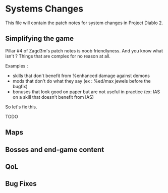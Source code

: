 # Systems Changes

This file will contain the patch notes for system changes in Project Diablo 2.

## Simplifying the game

Pillar #4 of Zagd3m's patch notes is noob friendlyness. And you know what isn't ? Things that are complex for no reason at all.

Examples :

- skills that don't benefit from %enhanced damage against demons
- mods that don't do what they say (ex : %ed/max jewels before the bugfix)
- bonuses that look good on paper but are not useful in practice (ex: IAS on a skill that doesn't benefit from IAS)

So let's fix this.

TODO

## Maps

## Bosses and end-game content

## QoL

## Bug Fixes
